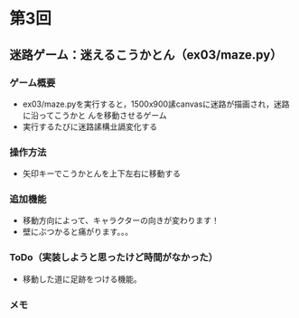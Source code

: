 # 第3回
## 迷路ゲーム：迷えるこうかとん（ex03/maze.py）
### ゲーム概要
- ex03/maze.pyを実行すると，1500x900䛾canvasに迷路が描画され，迷路に沿ってこうかと
んを移動させるゲーム
- 実行するたびに迷路䛾構㐀䛿変化する
### 操作方法
- 矢印キーでこうかとんを上下左右に移動する
### 追加機能
- 移動方向によって、キャラクターの向きが変わります！
- 壁にぶつかると痛がります。。。
### ToDo（実装しようと思ったけど時間がなかった）
- 移動した道に足跡をつける機能。
### メモ